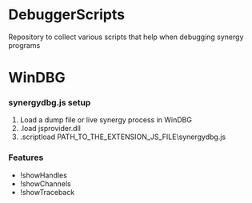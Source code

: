 # DebuggerScripts
Repository to collect various scripts that help when debugging synergy programs
# WinDBG
### synergydbg.js setup
1. Load a dump file or live synergy process in WinDBG
2. .load jsprovider.dll
3. .scriptload PATH_TO_THE_EXTENSION_JS_FILE\synergydbg.js

### Features
*  !showHandles
*  !showChannels
*  !showTraceback
